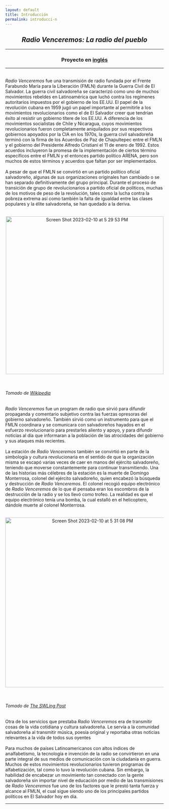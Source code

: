 ```yaml
---
layout: default
title: Introducción
permalink: introducci-n
---
```

<!-- Add an essay or interpretive material below this line,
using HTML or markdown.  Do not modify this file above this line -->
<h2><center><i>Radio Venceremos: La radio del pueblo</i></center></h2>
<hr>
<h3><center>Proyecto en <a href="https://lgsump.github.io/radio-venceremos-english/introduction">inglés</a></center></h3>
<hr>
<br>
<i>Radio Venceremos</i> fue una transmisión de radio fundada por el Frente Farabundo María para la Liberación (FMLN) durante la Guerra Civil de El Salvador. La guerra civil salvadoreña se caracterizó como uno de muchos movimientos rebeldes en Latinoamérica que luchó contra los regímenes autoritarios impuestos por el gobierno de los EE.UU. El papel de la revolución cubana en 1959 jugó un papel importante al permitirle a los movimientos revolucionarios como el de El Salvador creer que tendrían éxito al resistir un gobierno títere de los EE.UU. A diferencia de los movimientos socialistas de Chile y Nicaragua, cuyos movimientos revolucionarios fueron completamente aniquilados por sus respectivos gobiernos apoyados por la CIA en los 1970s, la guerra civil salvadoreña terminó con la firma de los Acuerdos de Paz de Chapultepec entre el FMLN y el gobierno del Presidente Alfredo Cristiani el 11 de enero de 1992. Estos acuerdos incluyeron la promesa de la implementación de ciertos término específicos entre el FMLN y el entonces partido político ARENA, pero son muchos de estos términos y acuerdos que faltan por ser implementados. 
<br>
<br>
A pesar de que el FMLN se convirtió en un partido político oficial salvadoreño, algunas de sus organizaciones originales han cambiado o se han separado definitivamente del grupo principal. Durante el proceso de transición de grupo de revolucionarios a partido oficial de políticos, muchas de los motivos de peso de la revolución, tales como la lucha contra la pobreza extrema así como también la falta de igualdad entre las clases populares y la élite salvadoreña, se han quedado a la deriva.
<br>
<br>
<p style="text-align:center;"><img width="501" alt="Screen Shot 2023-02-10 at 5 29 53 PM" src="https://user-images.githubusercontent.com/122332459/218221500-c9e85ead-dfb9-42c6-a710-eb775249ab6e.png"></p>
<br>
<h6>Tomado de <a href="https://commons.wikimedia.org/wiki/File:Flag_of_FMLN.jpg">Wikipedia</a></h6>
<i>Radio Venceremos</i> fue un program de radio que sirvió para difundir propaganda y comentario subjetivo contra las fuerzas opresoras del gobierno salvadoreño. También sirvió como un instrumento para que el FMLN coordinara y se comunicara con salvadoreños hayados en el esfuerzo revolucionario para prestarles aliento y apoyo, y para difundir noticias al día que informaran a la población de las atrocidades del gobierno y sus ataques más recientes. 
<br>
<br>
La estación de <i>Radio Venceremos</i> también se convirtió en parte de la simbología y cultura revolucionaria en el sentido de que la organización misma se escapó varias veces de caer en manos del ejército salvadoreño, teniendo que moverse constantemente para continuar transmitiendo. Una de las historias más célebres de la estación es la muerte de Domingo Monterrosa, colonel  del ejército salvadoreño, quien encabezó la búsqueda y destrucción de <i>Radio Venceremos</i>. El colonel recogió equipo electrónico de <i>Radio Venceremos</i> de lo que él pensaba eran los escombros de la destrucción de la radio y se los llevó como trofeo. La realidad es que el equipo electrónico tenía una bomba, la cual estalló en el helicoptero, dándole muerte al colonel Monterrosa. 
<br>
<br>
<p style="text-align:center;"><img width="539" alt="Screen Shot 2023-02-10 at 5 31 08 PM" src="https://user-images.githubusercontent.com/122332459/218221634-2da09cae-eada-4591-a788-b44951cc871f.png"></p>
<br>
<h6>Tomado de <a href="https://swling.com/blog/2019/06/radio-venceremos-a-salvadoran-civil-war-underground-station/">The SWLing Post</a></h6>
Otra de los servicios que prestaba <i>Radio Venceremos</i> era de transmitir cosas de la vida cotidiana y cultura salvadoreña. Le servía a la comunidad salvadoreña al transmitir música, poesía original y reportaba otras noticias relevantes a la vida de todos sus oyentes
<br>
<br>
Para muchos de países Latinoamericanos con altos índices de analfabetismo, la tecnología e invención de la radio se convirtieron en una parte integral de sus medios de comunicación con la ciudadanía en guerra. Muchos de estos movimientos revolucionarios tuvieron programas de alfabetización, tal como lo tuvo la revolución cubana. Sin embargo, la habilidad de encabezar un movimiento tan conectado con la gente salvadoreña sin importar nivel de educación por medio de las transmisiones de <i>Radio Venceremos</i> fue uno de los factores que le prestó tanta fuerza y alcance al FMLN, el cual sigue siendo uno de los principales partidos políticos en El Salvador hoy en día. 
<br>
<hr>

